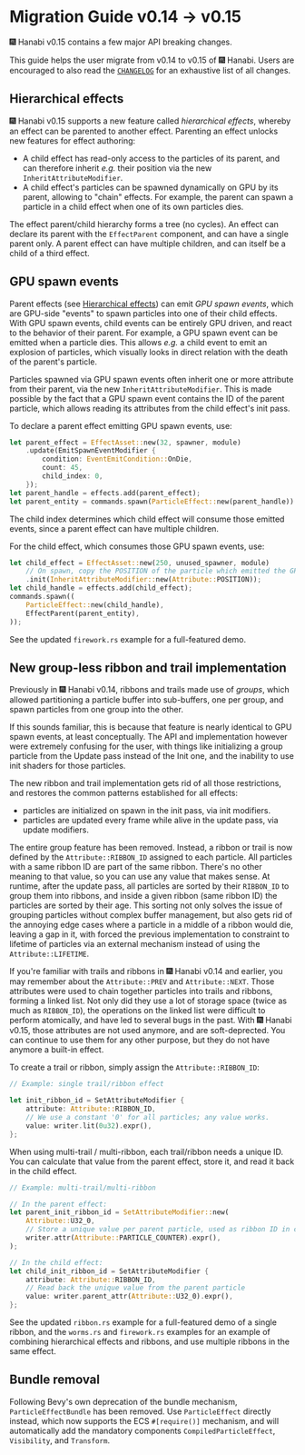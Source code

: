 # Migration Guide v0.14 -> v0.15

🎆 Hanabi v0.15 contains a few major API breaking changes.

This guide helps the user migrate from v0.14 to v0.15 of 🎆 Hanabi.
Users are encouraged to also read the [`CHANGELOG`](../CHANGELOG.md)
for an exhaustive list of all changes.

## Hierarchical effects

🎆 Hanabi v0.15 supports a new feature called _hierarchical effects_,
whereby an effect can be parented to another effect.
Parenting an effect unlocks new features for effect authoring:

- A child effect has read-only access to the particles of its parent,
  and can therefore inherit _e.g._ their position via the new `InheritAttributeModifier`.
- A child effect's particles can be spawned dynamically on GPU by its parent,
  allowing to "chain" effects.
  For example, the parent can spawn a particle in a child effect
  when one of its own particles dies.

The effect parent/child hierarchy forms a tree (no cycles).
An effect can declare its parent with the `EffectParent` component,
and can have a single parent only.
A parent effect can have multiple children,
and can itself be a child of a third effect.

## GPU spawn events

Parent effects (see [Hierarchical effects](#hierarchical-effects)) can emit _GPU spawn events_,
which are GPU-side "events" to spawn particles into one of their child effects.
With GPU spawn events, child events can be entirely GPU driven,
and react to the behavior of their parent.
For example, a GPU spawn event can be emitted when a particle dies.
This allows _e.g._ a child event to emit an explosion of particles,
which visually looks in direct relation with the death of the parent's particle.

Particles spawned via GPU spawn events often inherit one or more attribute from their parent,
via the new `InheritAttributeModifier`.
This is made possible by the fact that a GPU spawn event contains the ID of the parent particle,
which allows reading its attributes from the child effect's init pass.

To declare a parent effect emitting GPU spawn events, use:

```rust
let parent_effect = EffectAsset::new(32, spawner, module)
    .update(EmitSpawnEventModifier {
        condition: EventEmitCondition::OnDie,
        count: 45,
        child_index: 0,
    });
let parent_handle = effects.add(parent_effect);
let parent_entity = commands.spawn(ParticleEffect::new(parent_handle)).id();
```

The child index determines which child effect will consume those emitted events,
since a parent effect can have multiple children.

For the child effect, which consumes those GPU spawn events, use:

```rust
let child_effect = EffectAsset::new(250, unused_spawner, module)
    // On spawn, copy the POSITION of the particle which emitted the GPU event
    .init(InheritAttributeModifier::new(Attribute::POSITION));
let child_handle = effects.add(child_effect);
commands.spawn((
    ParticleEffect::new(child_handle),
    EffectParent(parent_entity),
));
```

See the updated `firework.rs` example for a full-featured demo.

## New group-less ribbon and trail implementation

Previously in 🎆 Hanabi v0.14, ribbons and trails made use of _groups_,
which allowed partitioning a particle buffer into sub-buffers, one per group,
and spawn particles from one group into the other.

If this sounds familiar, this is because that feature is nearly identical to GPU spawn events,
at least conceptually.
The API and implementation however were extremely confusing for the user,
with things like initializing a group particle from the Update pass instead of the Init one,
and the inability to use init shaders for those particles.

The new ribbon and trail implementation gets rid of all those restrictions,
and restores the common patterns established for all effects:

- particles are initialized on spawn in the init pass, via init modifiers.
- particles are updated every frame while alive in the update pass, via update modifiers.

The entire group feature has been removed.
Instead, a ribbon or trail is now defined by the `Attribute::RIBBON_ID` assigned to each particle.
All particles with a same ribbon ID are part of the same ribbon.
There's no other meaning to that value, so you can use any value that makes sense.
At runtime, after the update pass, all particles are sorted by their `RIBBON_ID` to group them into ribbons,
and inside a given ribbon (same ribbon ID) the particles are sorted by their age.
This sorting not only solves the issue of grouping particles without complex buffer management,
but also gets rid of the annoying edge cases where a particle in a middle of a ribbon would die,
leaving a gap in it, with forced the previous implementation to constraint to lifetime of particles
via an external mechanism instead of using the `Attribute::LIFETIME`.

If you're familiar with trails and ribbons in 🎆 Hanabi v0.14 and earlier,
you may remember about the `Attribute::PREV` and `Attribute::NEXT`.
Those attributes were used to chain together particles into trails and ribbons,
forming a linked list.
Not only did they use a lot of storage space (twice as much as `RIBBON_ID`),
the operations on the linked list were difficult to perform atomically,
and have led to several bugs in the past.
With 🎆 Hanabi v0.15, those attributes are not used anymore, and are soft-deprected.
You can continue to use them for any other purpose,
but they do not have anymore a built-in effect.

To create a trail or ribbon, simply assign the `Attribute::RIBBON_ID`:

```rust
// Example: single trail/ribbon effect

let init_ribbon_id = SetAttributeModifier {
    attribute: Attribute::RIBBON_ID,
    // We use a constant '0' for all particles; any value works.
    value: writer.lit(0u32).expr(),
};
```

When using multi-trail / multi-ribbon, each trail/ribbon needs a unique ID.
You can calculate that value from the parent effect, store it,
and read it back in the child effect.

```rust
// Example: multi-trail/multi-ribbon

// In the parent effect:
let parent_init_ribbon_id = SetAttributeModifier::new(
    Attribute::U32_0,
    // Store a unique value per parent particle, used as ribbon ID in children
    writer.attr(Attribute::PARTICLE_COUNTER).expr(),
);

// In the child effect:
let child_init_ribbon_id = SetAttributeModifier {
    attribute: Attribute::RIBBON_ID,
    // Read back the unique value from the parent particle
    value: writer.parent_attr(Attribute::U32_0).expr(),
};
```

See the updated `ribbon.rs` example for a full-featured demo of a single ribbon,
and the `worms.rs` and `firework.rs` examples
for an example of combining hierarchical effects and ribbons,
and use multiple ribbons in the same effect.

## Bundle removal

Following Bevy's own deprecation of the bundle mechanism, `ParticleEffectBundle` has been removed.
Use `ParticleEffect` directly instead, which now supports the ECS `#[require()]` mechanism,
and will automatically add the mandatory components `CompiledParticleEffect`, `Visibility`, and `Transform`.
